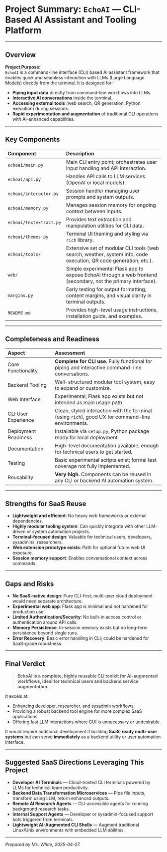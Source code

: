 # Project Summary: `EchoAI` — CLI-Based AI Assistant and Tooling Platform

---

## Overview

**Project Purpose:**  
`EchoAI` is a command-line interface (CLI) based AI assistant framework that enables quick and seamless interaction with LLMs (Large Language Models) directly from the terminal. It is designed for:
- **Piping input data** directly from command-line workflows into LLMs.
- **Interactive AI conversations** inside the terminal.
- **Accessing external tools** (web search, QR generation, Python execution) during sessions.
- **Rapid experimentation and augmentation** of traditional CLI operations with AI-enhanced capabilities.

---

## Key Components

| Component | Description |
|:---|:---|
| `echoai/main.py` | Main CLI entry point; orchestrates user input handling and API interaction. |
| `echoai/api.py` | Handles API calls to LLM services (OpenAI or local models). |
| `echoai/interactor.py` | Session handler managing user prompts and system outputs. |
| `echoai/memory.py` | Manages session memory for ongoing context between inputs. |
| `echoai/textextract.py` | Provides text extraction and manipulation utilities for CLI data. |
| `echoai/themes.py` | Terminal UI theming and styling via `rich` library. |
| `echoai/tools/` | Extensive set of modular CLI tools (web search, weather, system info, code execution, QR code generation, etc.). |
| `web/` | Simple experimental Flask app to expose EchoAI through a web frontend (secondary, not the primary interface). |
| `margins.py` | Early testing for output formatting, content margins, and visual clarity in terminal outputs. |
| `README.md` | Provides high-level usage instructions, installation guide, and examples. |

---

## Completeness and Readiness

| Aspect | Assessment |
|:---|:---|
| Core Functionality | **Complete for CLI use.** Fully functional for piping and interactive command-line conversations. |
| Backend Tooling | Well-structured modular tool system, easy to expand or customize. |
| Web Interface | Experimental; Flask app exists but not intended as main usage path. |
| CLI User Experience | Clean, styled interaction with the terminal (using `rich`), good UX for command-line environments. |
| Deployment Readiness | Installable via `setup.py`, Python package ready for local deployment. |
| Documentation | High-level documentation available; enough for technical users to get started. |
| Testing | Basic experimental scripts exist; formal test coverage not fully implemented. |
| Reusability | **Very high.** Components can be reused in any CLI or backend AI automation system. |

---

## Strengths for SaaS Reuse

- **Lightweight and efficient**: No heavy web frameworks or external dependencies.
- **Highly modular tooling system**: Can quickly integrate with other LLM-driven or system automation projects.
- **Terminal-focused design**: Valuable for technical users, developers, sysadmins, researchers.
- **Web extension prototype exists**: Path for optional future web UI exposure.
- **Session memory support**: Enables conversational context across commands.

---

## Gaps and Risks

- **No SaaS-native design**: Pure CLI-first; multi-user cloud deployment would need separate architecture.
- **Experimental web app**: Flask app is minimal and not hardened for production use.
- **Limited Authentication/Security**: No built-in access control or authentication around API calls.
- **Memory Persistence**: In-session memory exists but no long-term persistence beyond single runs.
- **Error Recovery**: Basic error handling in CLI; could be hardened for SaaS-grade robustness.

---

## Final Verdict

> **EchoAI is a complete, highly reusable CLI toolkit for AI-augmented workflows, ideal for technical users and backend service augmentation.**

It excels at:
- Enhancing developer, researcher, and sysadmin workflows.
- Providing a robust backend tool engine for more complex SaaS applications.
- Offering fast LLM interactions where GUI is unnecessary or undesirable.

It would require additional development if building **SaaS-ready multi-user systems** but can serve **immediately** as a backend utility or user automation interface.

---

## Suggested SaaS Directions Leveraging This Project

- **Developer AI Terminals** — Cloud-hosted CLI terminals powered by LLMs for technical team productivity.
- **Backend Data Transformation Microservices** — Pipe file inputs, transform using LLM, return enhanced outputs.
- **Remote AI Research Agents** — CLI-accessible agents for running background research tasks.
- **Internal Support Agents** — Developer or sysadmin-focused support bots triggered from terminals.
- **Lightweight AI-Augmented CLI Shells** — Augment traditional Linux/Unix environments with embedded LLM abilities.

---

*Prepared by Ms. White, 2025-04-27.*
